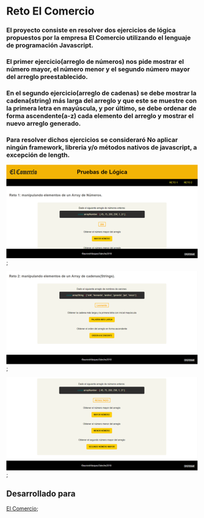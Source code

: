 # Reto El Comercio

### El proyecto consiste en resolver dos ejercicios de lógica propuestos por la empresa El Comercio utilizando el lenguaje de programación Javascript.

### El primer ejercicio(arreglo de números) nos pide mostrar el número mayor, el número menor y el segundo número mayor del arreglo preestablecido.

### En el segundo ejercicio(arreglo de cadenas) se debe mostrar la cadena(string) más larga del arreglo y que este se muestre con la primera letra en mayúscula, y por último, se debe ordenar de forma ascendente(a-z) cada elemento del arreglo y mostrar el nuevo arreglo generado.

### Para resolver dichos ejercicios se consideraró No aplicar ningún framework, libreria y/o métodos nativos de javascript, a excepción de length.

![image1](assets/images/image1.PNG);

![image2](assets/images/image2.PNG);

![image3](assets/images/image3.PNG);

## Desarrollado para 
[El Comercio](https://elcomercio.pe/);



